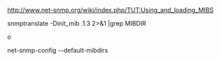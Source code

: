http://www.net-snmp.org/wiki/index.php/TUT:Using_and_loading_MIBS

snmptranslate -Dinit_mib .1.3 2>&1 |grep MIBDIR

o

net-snmp-config --default-mibdirs
